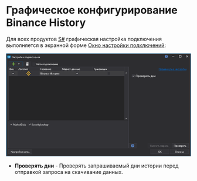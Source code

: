 # Графическое конфигурирование Binance History

Для всех продуктов [S\#](StockSharpAbout.md) графическая настройка подключения выполняется в экранной форме [Окно настройки подключений](API_UI_ConnectorWindow.md):

![API GUI Settings Binance History](../images/API_GUI_Settings_BinanceHistory.png)

- **Проверять дни** \- Проверять запрашиваемый дни истории перед отправкой запроса на скачивание данных.